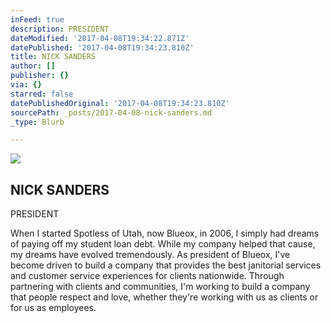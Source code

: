 ```yaml
---
inFeed: true
description: PRESIDENT
dateModified: '2017-04-08T19:34:22.871Z'
datePublished: '2017-04-08T19:34:23.810Z'
title: NICK SANDERS
author: []
publisher: {}
via: {}
starred: false
datePublishedOriginal: '2017-04-08T19:34:23.810Z'
sourcePath: _posts/2017-04-08-nick-sanders.md
_type: Blurb

---
```

![](https://the-grid-user-content.s3-us-west-2.amazonaws.com/f8290b03-d7cd-4f91-b794-fca508c789f4.png)

## NICK SANDERS

PRESIDENT

When I started Spotless of Utah, now Blueox, in 2006, I simply had dreams of paying off my student loan debt. While my company helped that cause, my dreams have evolved tremendously. As president of Blueox, I've become driven to build a company that provides the best janitorial services and customer service experiences for clients nationwide. Through partnering with clients and communities, I'm working to build a company that people respect and love, whether they're working with us as clients or for us as employees.